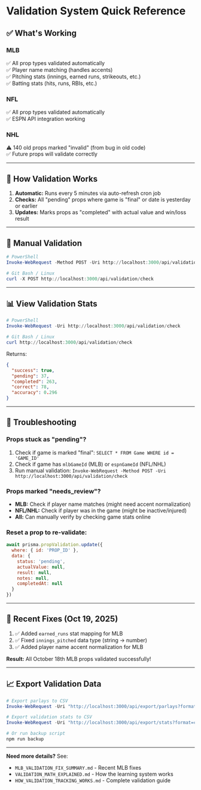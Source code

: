 # Validation System Quick Reference

## ✅ What's Working

### MLB
✅ All prop types validated automatically  
✅ Player name matching (handles accents)  
✅ Pitching stats (innings, earned runs, strikeouts, etc.)  
✅ Batting stats (hits, runs, RBIs, etc.)  

### NFL  
✅ All prop types validated automatically  
✅ ESPN API integration working  

### NHL
⚠️ 140 old props marked "invalid" (from bug in old code)  
✅ Future props will validate correctly  

---

## 🔄 How Validation Works

1. **Automatic:** Runs every 5 minutes via auto-refresh cron job
2. **Checks:** All "pending" props where game is "final" or date is yesterday or earlier
3. **Updates:** Marks props as "completed" with actual value and win/loss result

---

## 🎯 Manual Validation

```powershell
# PowerShell
Invoke-WebRequest -Method POST -Uri http://localhost:3000/api/validation/check

# Git Bash / Linux
curl -X POST http://localhost:3000/api/validation/check
```

---

## 📊 View Validation Stats

```powershell
# PowerShell
Invoke-WebRequest -Uri http://localhost:3000/api/validation/check

# Git Bash / Linux
curl http://localhost:3000/api/validation/check
```

Returns:
```json
{
  "success": true,
  "pending": 37,
  "completed": 263,
  "correct": 78,
  "accuracy": 0.296
}
```

---

## 🐛 Troubleshooting

### Props stuck as "pending"?
1. Check if game is marked "final": `SELECT * FROM Game WHERE id = 'GAME_ID'`
2. Check if game has `mlbGameId` (MLB) or `espnGameId` (NFL/NHL)
3. Run manual validation: `Invoke-WebRequest -Method POST -Uri http://localhost:3000/api/validation/check`

### Props marked "needs_review"?
- **MLB:** Check if player name matches (might need accent normalization)
- **NFL/NHL:** Check if player was in the game (might be inactive/injured)
- **All:** Can manually verify by checking game stats online

### Reset a prop to re-validate:
```javascript
await prisma.propValidation.update({
  where: { id: 'PROP_ID' },
  data: {
    status: 'pending',
    actualValue: null,
    result: null,
    notes: null,
    completedAt: null
  }
})
```

---

## 📝 Recent Fixes (Oct 19, 2025)

1. ✅ Added `earned_runs` stat mapping for MLB
2. ✅ Fixed `innings_pitched` data type (string → number)
3. ✅ Added player name accent normalization for MLB

**Result:** All October 18th MLB props validated successfully!

---

## 📈 Export Validation Data

```powershell
# Export parlays to CSV
Invoke-WebRequest -Uri "http://localhost:3000/api/export/parlays?format=csv" -OutFile "parlays.csv"

# Export validation stats to CSV
Invoke-WebRequest -Uri "http://localhost:3000/api/export/stats?format=csv" -OutFile "stats.csv"

# Or run backup script
npm run backup
```

---

**Need more details?** See:
- `MLB_VALIDATION_FIX_SUMMARY.md` - Recent MLB fixes
- `VALIDATION_MATH_EXPLAINED.md` - How the learning system works
- `HOW_VALIDATION_TRACKING_WORKS.md` - Complete validation guide



